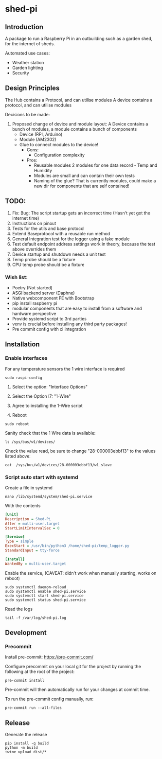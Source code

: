 # shed-pi

## Introduction

A package to run a Raspberry Pi in an outbuilding such as a garden shed, for the internet of sheds.

Automated use cases:

- Weather station
- Garden lighting
- Security

## Design Principles

The Hub contains a Protocol, and can utilise modules
A device contains a protocol, and can utilise modules

Decisions to be made:

1. Proposed change of device and module layout:
   A Device contains a bunch of modules, a module contains a bunch of components
    - Device (RPI, Arduino)
    - Module (AM2302)
    - Glue to connect modules to the device!
        - Cons:
            - Configuration complexity
        - Pros:
            - Reusable modules 2 modules for one data record - Temp and Humidity
            - Modules are small and can contain their own tests
            - Naming of the glue? That is currently modules, could make a new dir for components that are self
              contained!

## TODO:

1. Fix: Bug: The script startup gets an incorrect time (Hasn't yet got the internet time)
2. Instructions on pinout
3. Tests for the utils and base protocol
4. Extend Baseprotocol with a reusable run method
5. General Integration test for the logger using a fake module
6. Test default endpoint address settings work in theory, because the test above overrides them
7. Device startup and shutdown needs a unit test
8. Temp probe should be a fixture
9. CPU temp probe should be a fixture

### Wish list:

- Poetry (Not started)
- ASGI backend server (Daphne)
- Native webcomponent FE with Bootstrap
- pip install raspberry pi
- modular components that are easy to install from a software and hardware perspective
- Provide systemd script to 3rd parties
- venv is crucial before installing any third party packages!
- Pre commit config with ci integration

## Installation

### Enable interfaces

For any temperature sensors the 1 wire interface is required

```shell
sudo raspi-config
```

1. Select the option: "Interface Options"

2. Select the Option I7: "1-Wire"

3. Agree to installing the 1-Wire script

4. Reboot

```shell
sudo reboot
```

Sanity check that the 1 Wire data is available:

```shell
ls /sys/bus/w1/devices/
```

Check the value read, be sure to change "28-000003ebbf13" to the values listed above:

```shell
cat  /sys/bus/w1/devices/28-000003ebbf13/w1_slave
```

### Script auto start with systemd

Create a file in systemd

```shell
nano /lib/systemd/system/shed-pi.service
````

With the contents

```ini
[Unit]
Description = Shed-Pi
After = multi-user.target
StartLimitIntervalSec = 0

[Service]
Type = simple
ExecStart = /usr/bin/python3 /home/shed-pi/temp_logger.py
StandardInput = tty-force

[Install]
WantedBy = multi-user.target
```

Enable the service, (CAVEAT: didn't work when manually starting, works on reboot)

```shell
sudo systemctl daemon-reload
sudo systemctl enable shed-pi.service
sudo systemctl start shed-pi.service
sudo systemctl status shed-pi.service
```

Read the logs

```shell
tail -f /var/log/shed-pi.log
```

## Development

### Precommit

Install pre-commit: https://pre-commit.com/

Configure precommit on your local git for the project by running the following at the root of the project:

```shell
pre-commit install
```

Pre-commit will then automatically run for your changes at commit time.

To run the pre-commit config manually, run:

```shell
pre-commit run --all-files
```

## Release

Generate the release

```shell
pip install -q build
python -m build
twine upload dist/*
```
